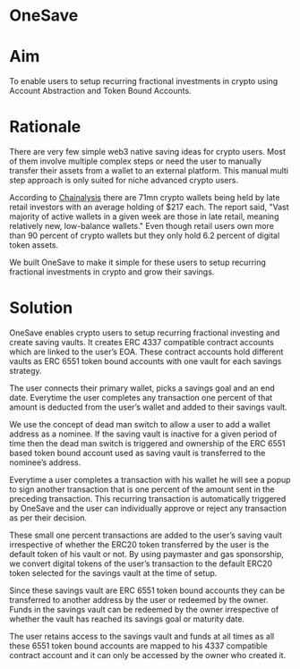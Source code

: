 # OneSave 

# Aim

To enable users to setup recurring fractional investments in crypto using Account Abstraction and Token Bound Accounts.

# Rationale

There are very few simple web3 native saving ideas for crypto users. Most of them involve multiple complex steps or need the user to manually transfer their assets from a wallet to an external platform. This manual multi step approach is only suited for niche advanced crypto users. 

According to [Chainalysis](https://www.chainalysis.com/blog/crypto-exchanges-on-chain-user-segmentation-guide/) there are 71mn crypto wallets being held by late retail investors with an average holding of $217 each. The report said, "Vast majority of active wallets in a given week are those in late retail, meaning relatively new, low-balance wallets." Even though retail users own more than 90 percent of crypto wallets but they only hold 6.2 percent of digital token assets. 

We built OneSave to make it simple for these users to setup recurring fractional investments in crypto and grow their savings. 

# Solution

OneSave enables crypto users to setup recurring fractional investing and create saving vaults. It creates ERC 4337 compatible contract accounts which are linked to the user’s EOA. These contract accounts hold different vaults as ERC 6551 token bound accounts with one vault for each savings strategy. 

The user connects their primary wallet, picks a savings goal and an end date. Everytime the user completes any transaction one percent of that amount is deducted from the user’s wallet and added to their savings vault. 
 
We use the concept of dead man switch to allow a user to add a wallet address as a nominee. If the saving vault is inactive for a given period of time then the dead man switch is triggered and ownership of the ERC 6551 based token bound account used as saving vault is transferred to the nominee’s address.     

Everytime a user completes a transaction with his wallet he will see a popup to sign another transaction that is one percent of the amount sent in the preceding transaction. This recurring transaction is automatically triggered by OneSave and the user can individually approve or reject any transaction as per their decision. 

These small one percent transactions are added to the user’s saving vault irrespective of whether the ERC20 token transferred by the user is the default token of his vault or not. By using paymaster and gas sponsorship, we convert digital tokens of the user’s transaction to the default ERC20 token selected for the savings vault at the time of setup. 

Since these savings vault are ERC 6551 token bound accounts they can be transferred to another address by the user or redeemed by the owner. Funds in the savings vault can be redeemed by the owner irrespective of whether the vault has reached its savings goal or maturity date. 

The user retains access to the savings vault and funds at all times as all these 6551 token bound accounts are mapped to his 4337 compatible contract account and it can only be accessed by the owner who created it.

